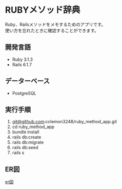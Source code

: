 # RUBYメソッド辞典
Ruby、Railsメソッドをメモするためのアプリです。  
使い方を忘れたときに確認することができます。

## 開発言語
- Ruby 3.1.3
- Rails 6.1.7

## データーベース
- PostgreSQL

## 実行手順
1. git@github.com:cclemon3248/ruby_method_app.git  
1. cd ruby_method_app  
1. bundle install  
1. rails db:create  
1. rails db:migrate  
1. rails db:seed
1. rails s

## ER図
[er図](./erd.pdf)
